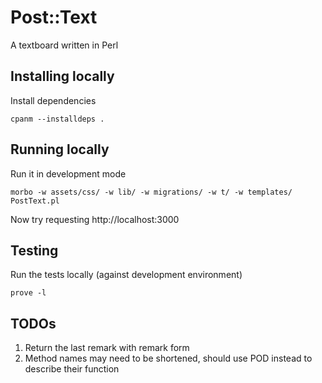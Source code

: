 # Post::Text

A textboard written in Perl

## Installing locally

Install dependencies

    cpanm --installdeps .

## Running locally

Run it in development mode

    morbo -w assets/css/ -w lib/ -w migrations/ -w t/ -w templates/ PostText.pl

Now try requesting http://localhost:3000

## Testing

Run the tests locally (against development environment)

    prove -l

## TODOs

1. Return the last remark with remark form
1. Method names may need to be shortened, should use POD instead to
   describe their function
